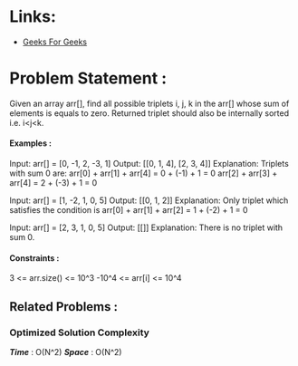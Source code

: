 # Links:

- [Geeks For Geeks](https://www.geeksforgeeks.org/problems/find-all-triplets-with-zero-sum/1)

# Problem Statement :

Given an array arr[], find all possible triplets i, j, k in the arr[] whose sum of elements is equals to zero. 
Returned triplet should also be internally sorted i.e. i<j<k.

#### Examples :

Input: arr[] = [0, -1, 2, -3, 1]
Output: [[0, 1, 4], [2, 3, 4]]
Explanation: Triplets with sum 0 are:
arr[0] + arr[1] + arr[4] = 0 + (-1) + 1 = 0
arr[2] + arr[3] + arr[4] = 2 + (-3) + 1 = 0


Input: arr[] = [1, -2, 1, 0, 5]
Output: [[0, 1, 2]]
Explanation: Only triplet which satisfies the condition is arr[0] + arr[1] + arr[2] = 1 + (-2) + 1 = 0


Input: arr[] = [2, 3, 1, 0, 5]
Output: [[]]
Explanation: There is no triplet with sum 0.

#### Constraints :

3 <= arr.size() <= 10^3
-10^4 <= arr[i] <= 10^4



## Related Problems :


### Optimized Solution Complexity

**_Time_** : O(N^2)
**_Space_** : O(N^2)